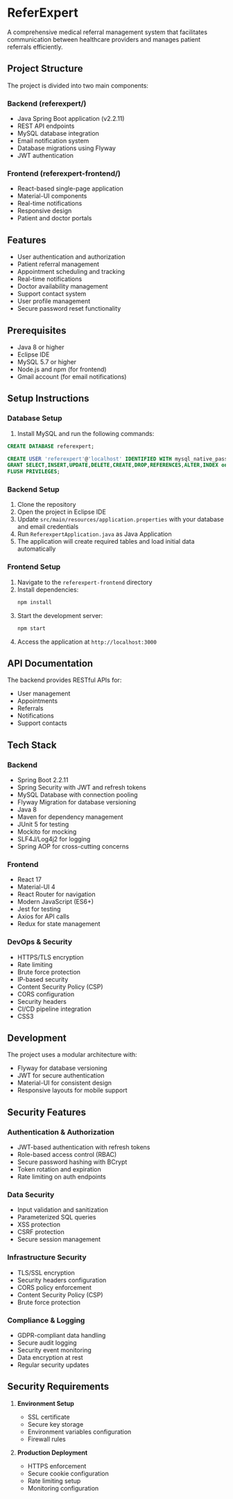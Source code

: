 # ReferExpert

A comprehensive medical referral management system that facilitates communication between healthcare providers and manages patient referrals efficiently.

## Project Structure

The project is divided into two main components:

### Backend (referexpert/)
- Java Spring Boot application (v2.2.11)
- REST API endpoints
- MySQL database integration
- Email notification system
- Database migrations using Flyway
- JWT authentication

### Frontend (referexpert-frontend/)
- React-based single-page application
- Material-UI components
- Real-time notifications
- Responsive design
- Patient and doctor portals

## Features

- User authentication and authorization
- Patient referral management
- Appointment scheduling and tracking
- Real-time notifications
- Doctor availability management
- Support contact system
- User profile management
- Secure password reset functionality

## Prerequisites

- Java 8 or higher
- Eclipse IDE
- MySQL 5.7 or higher
- Node.js and npm (for frontend)
- Gmail account (for email notifications)

## Setup Instructions

### Database Setup

1. Install MySQL and run the following commands:

```sql
CREATE DATABASE referexpert;

CREATE USER 'referexpert'@'localhost' IDENTIFIED WITH mysql_native_password BY 'MySQL*987';
GRANT SELECT,INSERT,UPDATE,DELETE,CREATE,DROP,REFERENCES,ALTER,INDEX on referexpert.* TO 'referexpert'@'localhost';
FLUSH PRIVILEGES;
```

### Backend Setup

1. Clone the repository
2. Open the project in Eclipse IDE
3. Update `src/main/resources/application.properties` with your database and email credentials
4. Run `ReferexpertApplication.java` as Java Application
5. The application will create required tables and load initial data automatically

### Frontend Setup

1. Navigate to the `referexpert-frontend` directory
2. Install dependencies:
   ```bash
   npm install
   ```
3. Start the development server:
   ```bash
   npm start
   ```
4. Access the application at `http://localhost:3000`

## API Documentation

The backend provides RESTful APIs for:
- User management
- Appointments
- Referrals
- Notifications
- Support contacts

## Tech Stack

### Backend
- Spring Boot 2.2.11
- Spring Security with JWT and refresh tokens
- MySQL Database with connection pooling
- Flyway Migration for database versioning
- Java 8
- Maven for dependency management
- JUnit 5 for testing
- Mockito for mocking
- SLF4J/Log4j2 for logging
- Spring AOP for cross-cutting concerns

### Frontend
- React 17
- Material-UI 4
- React Router for navigation
- Modern JavaScript (ES6+)
- Jest for testing
- Axios for API calls
- Redux for state management

### DevOps & Security
- HTTPS/TLS encryption
- Rate limiting
- Brute force protection
- IP-based security
- Content Security Policy (CSP)
- CORS configuration
- Security headers
- CI/CD pipeline integration
- CSS3

## Development

The project uses a modular architecture with:
- Flyway for database versioning
- JWT for secure authentication
- Material-UI for consistent design
- Responsive layouts for mobile support

## Security Features

### Authentication & Authorization
- JWT-based authentication with refresh tokens
- Role-based access control (RBAC)
- Secure password hashing with BCrypt
- Token rotation and expiration
- Rate limiting on auth endpoints

### Data Security
- Input validation and sanitization
- Parameterized SQL queries
- XSS protection
- CSRF protection
- Secure session management

### Infrastructure Security
- TLS/SSL encryption
- Security headers configuration
- CORS policy enforcement
- Content Security Policy (CSP)
- Brute force protection

### Compliance & Logging
- GDPR-compliant data handling
- Secure audit logging
- Security event monitoring
- Data encryption at rest
- Regular security updates

## Security Requirements

1. **Environment Setup**
   - SSL certificate
   - Secure key storage
   - Environment variables configuration
   - Firewall rules

2. **Production Deployment**
   - HTTPS enforcement
   - Secure cookie configuration
   - Rate limiting setup
   - Monitoring configuration